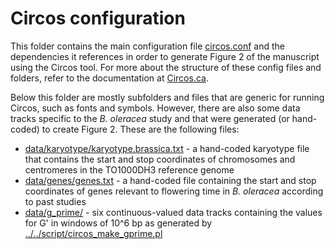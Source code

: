 Circos configuration
====================

This folder contains the main configuration file [circos.conf](circos.conf) and the dependencies
it references in order to generate Figure 2 of the manuscript using the Circos tool. For more 
about the structure of these config files and folders, refer to the documentation at
[Circos.ca](http://circos.ca).

Below this folder are mostly subfolders and files that are generic for running Circos, such as 
fonts and symbols. However, there are also some data tracks specific to the _B. oleracea_ study
and that were generated (or hand-coded) to create Figure 2. These are the following files:

- [data/karyotype/karyotype.brassica.txt](data/karyotype/karyotype.brassica.txt) - a hand-coded
  karyotype file that contains the start and stop coordinates of chromosomes and centromeres in
  the TO1000DH3 reference genome
- [data/genes/genes.txt](data/genes/genes.txt) - a hand-coded file containing the start and stop
  coordinates of genes relevant to flowering time in _B. oleracea_ according to past studies
- [data/g_prime/](data/g_prime/) - six continuous-valued data tracks containing the values for
  G' in windows of 10^6 bp as generated by 
  [../../script/circos_make_gprime.pl](../../script/circos_make_gprime.pl)
 
  
